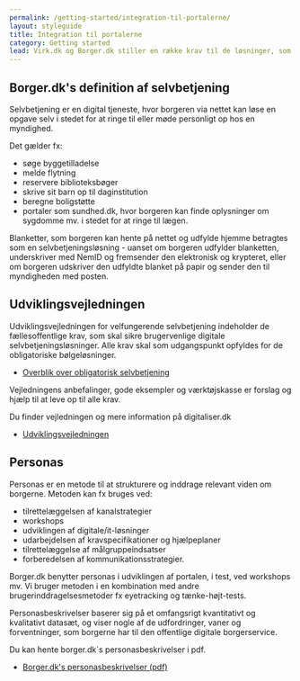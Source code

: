 ```yaml
---
permalink: /getting-started/integration-til-portalerne/
layout: styleguide
title: Integration til portalerne
category: Getting started
lead: Virk.dk og Borger.dk stiller en række krav til de løsninger, som myndigheder ønsker at få på portalen.
---
```


## Borger.dk's definition af selvbetjening

Selvbetjening er en digital tjeneste, hvor borgeren via nettet kan løse en opgave selv i stedet for at ringe til eller møde personligt op hos en myndighed.

Det gælder fx:

* søge byggetilladelse
* melde flytning
* reservere biblioteksbøger
* skrive sit barn op til daginstitution
* beregne boligstøtte
* portaler som sundhed.dk, hvor borgeren kan finde oplysninger om sygdomme mv. i stedet for at ringe til lægen.

Blanketter, som borgeren kan hente på nettet og udfylde hjemme betragtes som en selvbetjeningsløsning - uanset om borgeren udfylder blanketten, underskriver med NemID og fremsender den elektronisk og krypteret, eller om borgeren udskriver den udfyldte blanket på papir og sender den til myndigheden med posten.

## Udviklingsvejledningen

<p>Udviklingsvejledningen for velfungerende selvbetjening indeholder de fællesoffentlige krav, som skal sikre brugervenlige digitale selvbetjeningsløsninger. Alle krav skal som udgangspunkt opfyldes for de obligatoriske bølgeløsninger. </p>
<ul class="list list-wordbreak"><li><a href="http://www.digst.dk/Moedet-med-borgeren/Selvbetjeningsloesninger/Overblik-over-boelgerne" title="Overblik over obligatorisk selvbetjening" target="_blank">Overblik over obligatorisk selvbetjening</a></li></ul>
<p>Vejledningens anbefalinger, gode eksempler og værktøjskasse er forslag og hjælp til at leve op til alle krav.</p>
<p>Du finder vejledningen og mere information på digitaliser.dk</p>
<ul class="list list-wordbreak"><li><a href="http://arkitekturguiden.digitaliser.dk/godselvbetjening" title="Link til OIO Arkitekturguiden om god selvbetjening" target="_blank">Udviklingsvejledningen</a></li></ul>

## Personas

<p>Personas er en metode til at strukturere og inddrage relevant viden om borgerne. Metoden kan fx bruges ved:</p>
<ul class="list list-wordbreak">
    <li>tilrettelæggelsen af kanalstrategier</li>
    <li>workshops </li>
    <li>udviklingen af digitale/it-løsninger</li>
    <li>udarbejdelsen af kravspecifikationer og hjælpeplaner</li>
    <li>tilrettelæggelse af målgruppeindsatser </li>
    <li>forberedelsen af kommunikationsstrategier.</li>
</ul>
<p>Borger.dk benytter personas i udviklingen af portalen, i test, ved workshops mv. Vi bruger metoden i en kombination med andre brugerinddragelsesmetoder fx eyetracking og tænke-højt-tests.</p>
<p>Personasbeskrivelser baserer sig på et omfangsrigt kvantitativt og kvalitativt datasæt, og viser nogle af de udfordringer, vaner og forventninger, som borgerne har til den offentlige digitale borgerservice.</p>
<p>Du kan hente borger.dk´s personasbeskrivelser&nbsp;i pdf.</p>
<ul class="list list-wordbreak">
    <li><a href="/-/media/for-myndigheder/Dokumenter/Personas-_skaermversionA4pdf.ashx" title="Borger.dk's personasbeskrivelser (pdf)" target="_blank">Borger.dk's personasbeskrivelser (pdf)</a></li>
</ul>